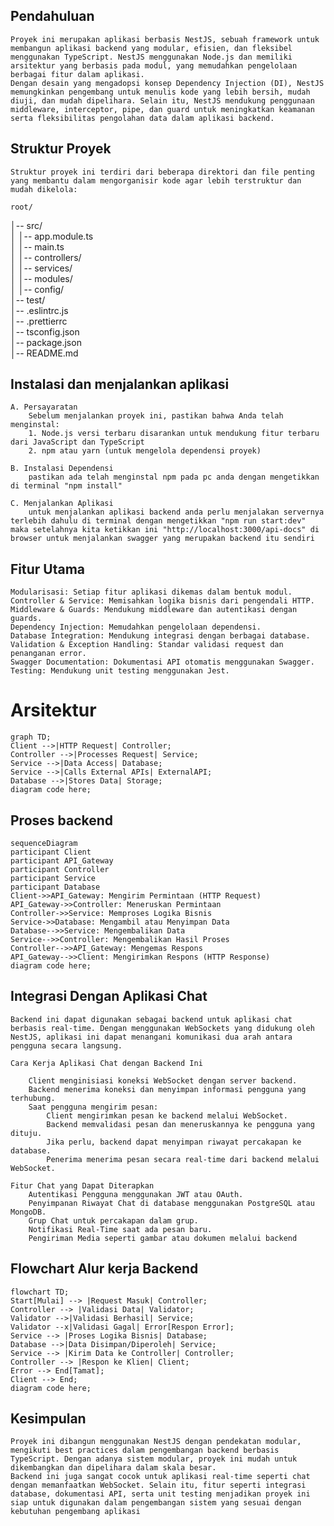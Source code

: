 ## Pendahuluan
    Proyek ini merupakan aplikasi berbasis NestJS, sebuah framework untuk membangun aplikasi backend yang modular, efisien, dan fleksibel menggunakan TypeScript. NestJS menggunakan Node.js dan memiliki arsitektur yang berbasis pada modul, yang memudahkan pengelolaan berbagai fitur dalam aplikasi.
    Dengan desain yang mengadopsi konsep Dependency Injection (DI), NestJS memungkinkan pengembang untuk menulis kode yang lebih bersih, mudah diuji, dan mudah dipelihara. Selain itu, NestJS mendukung penggunaan middleware, interceptor, pipe, dan guard untuk meningkatkan keamanan serta fleksibilitas pengolahan data dalam aplikasi backend.

## Struktur Proyek
    Struktur proyek ini terdiri dari beberapa direktori dan file penting yang membantu dalam mengorganisir kode agar lebih terstruktur dan mudah dikelola:

    root/
│-- src/              
│   │-- app.module.ts  
│   │-- main.ts       
│   │-- controllers/   
│   │-- services/     
│   │-- modules/       
│   │-- config/        
│-- test/              
│-- .eslintrc.js       
│-- .prettierrc        
│-- tsconfig.json      
│-- package.json      
│-- README.md   

## Instalasi dan menjalankan aplikasi
    A. Persayaratan
        Sebelum menjalankan proyek ini, pastikan bahwa Anda telah menginstal:
        1. Node.js versi terbaru disarankan untuk mendukung fitur terbaru dari JavaScript dan TypeScript
        2. npm atau yarn (untuk mengelola dependensi proyek)

    B. Instalasi Dependensi
        pastikan ada telah menginstal npm pada pc anda dengan mengetikkan di terminal "npm install"
    
    C. Menjalankan Aplikasi
        untuk menjalankan aplikasi backend anda perlu menjalakan servernya terlebih dahulu di terminal dengan mengetikkan "npm run start:dev" maka setelahnya kita ketikkan ini "http://localhost:3000/api-docs" di browser untuk menjalankan swagger yang merupakan backend itu sendiri

## Fitur Utama
    Modularisasi: Setiap fitur aplikasi dikemas dalam bentuk modul.
    Controller & Service: Memisahkan logika bisnis dari pengendali HTTP.
    Middleware & Guards: Mendukung middleware dan autentikasi dengan guards.
    Dependency Injection: Memudahkan pengelolaan dependensi.
    Database Integration: Mendukung integrasi dengan berbagai database.
    Validation & Exception Handling: Standar validasi request dan penanganan error.
    Swagger Documentation: Dokumentasi API otomatis menggunakan Swagger.
    Testing: Mendukung unit testing menggunakan Jest.

# Arsitektur
    graph TD;
    Client -->|HTTP Request| Controller;
    Controller -->|Processes Request| Service;
    Service -->|Data Access| Database;
    Service -->|Calls External APIs| ExternalAPI;
    Database -->|Stores Data| Storage;
    diagram code here;

## Proses backend
    sequenceDiagram
    participant Client
    participant API_Gateway
    participant Controller
    participant Service
    participant Database
    Client->>API_Gateway: Mengirim Permintaan (HTTP Request)
    API_Gateway->>Controller: Meneruskan Permintaan
    Controller->>Service: Memproses Logika Bisnis
    Service->>Database: Mengambil atau Menyimpan Data
    Database-->>Service: Mengembalikan Data
    Service-->>Controller: Mengembalikan Hasil Proses
    Controller-->>API_Gateway: Mengemas Respons
    API_Gateway-->>Client: Mengirimkan Respons (HTTP Response)
    diagram code here;

## Integrasi Dengan Aplikasi Chat
    Backend ini dapat digunakan sebagai backend untuk aplikasi chat berbasis real-time. Dengan menggunakan WebSockets yang didukung oleh NestJS, aplikasi ini dapat menangani komunikasi dua arah antara pengguna secara langsung.

    Cara Kerja Aplikasi Chat dengan Backend Ini

        Client menginisiasi koneksi WebSocket dengan server backend.
        Backend menerima koneksi dan menyimpan informasi pengguna yang terhubung.
        Saat pengguna mengirim pesan:
            Client mengirimkan pesan ke backend melalui WebSocket.
            Backend memvalidasi pesan dan meneruskannya ke pengguna yang dituju.
            Jika perlu, backend dapat menyimpan riwayat percakapan ke database.
            Penerima menerima pesan secara real-time dari backend melalui WebSocket.

    Fitur Chat yang Dapat Diterapkan
        Autentikasi Pengguna menggunakan JWT atau OAuth.
        Penyimpanan Riwayat Chat di database menggunakan PostgreSQL atau MongoDB.
        Grup Chat untuk percakapan dalam grup.
        Notifikasi Real-Time saat ada pesan baru.
        Pengiriman Media seperti gambar atau dokumen melalui backend

## Flowchart Alur kerja Backend

    flowchart TD;
    Start[Mulai] --> |Request Masuk| Controller;
    Controller --> |Validasi Data| Validator;
    Validator -->|Validasi Berhasil| Service;
    Validator --x|Validasi Gagal| Error[Respon Error];
    Service --> |Proses Logika Bisnis| Database;
    Database -->|Data Disimpan/Diperoleh| Service;
    Service --> |Kirim Data ke Controller| Controller;
    Controller --> |Respon ke Klien| Client;
    Error --> End[Tamat];
    Client --> End;
    diagram code here;
    
## Kesimpulan
    Proyek ini dibangun menggunakan NestJS dengan pendekatan modular, mengikuti best practices dalam pengembangan backend berbasis TypeScript. Dengan adanya sistem modular, proyek ini mudah untuk dikembangkan dan dipelihara dalam skala besar.
    Backend ini juga sangat cocok untuk aplikasi real-time seperti chat dengan memanfaatkan WebSocket. Selain itu, fitur seperti integrasi database, dokumentasi API, serta unit testing menjadikan proyek ini siap untuk digunakan dalam pengembangan sistem yang sesuai dengan kebutuhan pengembang aplikasi
